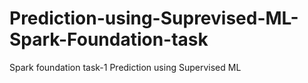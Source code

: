 # Prediction-using-Suprevised-ML-Spark-Foundation-task
Spark foundation task-1 Prediction using Supervised ML

